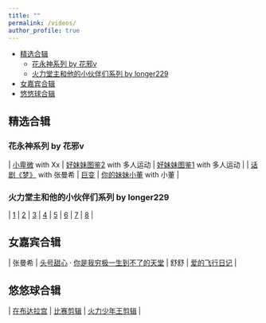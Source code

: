 ```yaml
---
title: ""
permalink: /videos/
author_profile: true
---
```


- [ 精选合辑](#head1)
	- [花永神系列 by 花邪v](#head2)
	- [火力堂主和他的小伙伴们系列 by longer229](#head3)
- [ 女嘉宾合辑](#head4)
- [ 悠悠球合辑](#head5)

## <span id="head1"> 精选合辑</span>

### <span id="head2">花永神系列 by 花邪v</span>

| [小卑微](https://yuba.douyu.com/p/320430661616861100) with Xx | [好妹妹图鉴2](https://yuba.douyu.com/p/946137141610386419) with 多人运动 | [好妹妹图鉴1](https://yuba.douyu.com/p/198854931586759899) with 多人运动 | 
| [话剧《梦》](https://www.bilibili.com/video/BV1Eh411R7sd) with 张曼希 | [巨变](https://www.bilibili.com/video/BV1Lt4y1D734) | [你的妹妹小董](https://www.bilibili.com/video/BV1nZ4y1H7tV) with 小董 | 

### <span id="head3">火力堂主和他的小伙伴们系列 by longer229</span>

| [1](https://www.bilibili.com/video/BV1bW411W7nX) | [2](https://www.bilibili.com/video/BV1bW411W7ni) | [3](https://www.bilibili.com/video/BV1CW411W7eR)
| [4](https://www.bilibili.com/video/BV1CW411W7vu) | [5](https://www.bilibili.com/video/BV1CW411W7as) | [6](https://www.bilibili.com/video/BV1CW411W7Y5)
| [7](https://www.bilibili.com/video/BV1CW411W7F9) | [8](https://www.bilibili.com/video/BV1kW411W7ah) |

## <span id="head4"> 女嘉宾合辑</span>

| 张曼希 | [头号甜心](https://yuba.douyu.com/p/490311571592487677) · [你是我穷极一生到不了的天堂](https://yuba.douyu.com/p/392852661591064413) 
| 舒舒 | [爱的飞行日记](https://yuba.douyu.com/p/765192541611244940) |

## <span id="head5"> 悠悠球合辑</span>

| [在布达拉宫](https://yuba.douyu.com/p/107953551566399070) | [比赛剪辑](https://yuba.douyu.com/p/627815321546306635) | [火力少年王剪辑](https://yuba.douyu.com/p/188426961586233263) | 
